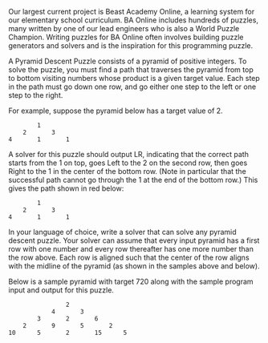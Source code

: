 Our largest current project is Beast Academy Online, a learning system for our elementary school curriculum. BA Online includes hundreds of puzzles, many written by one of our lead engineers who is also a World Puzzle Champion. Writing puzzles for BA Online often involves building puzzle generators and solvers and is the inspiration for this programming puzzle.

A Pyramid Descent Puzzle consists of a pyramid of positive integers. To solve the puzzle, you must find a path that traverses the pyramid from top to bottom visiting numbers whose product is a given target value. Each step in the path must go down one row, and go either one step to the left or one step to the right.

For example, suppose the pyramid below has a target value of 2.

			1		
		2		3	
	4		1		1

A solver for this puzzle should output LR, indicating that the correct path starts from the 1 on top, goes Left to the 2 on the second row, then goes Right to the 1 in the center of the bottom row. (Note in particular that the successful path cannot go through the 1 at the end of the bottom row.) This gives the path shown in red below:

			1		
		2		3	
	4		1		1

In your language of choice, write a solver that can solve any pyramid descent puzzle. Your solver can assume that every input pyramid has a first row with one number and every row thereafter has one more number than the row above. Each row is aligned such that the center of the row aligns with the midline of the pyramid (as shown in the samples above and below).

Below is a sample pyramid with target 720 along with the sample program input and output for this puzzle.

					2				
				4		3			
			3		2		6		
		2		9		5		2	
	10		5		2		15		5
